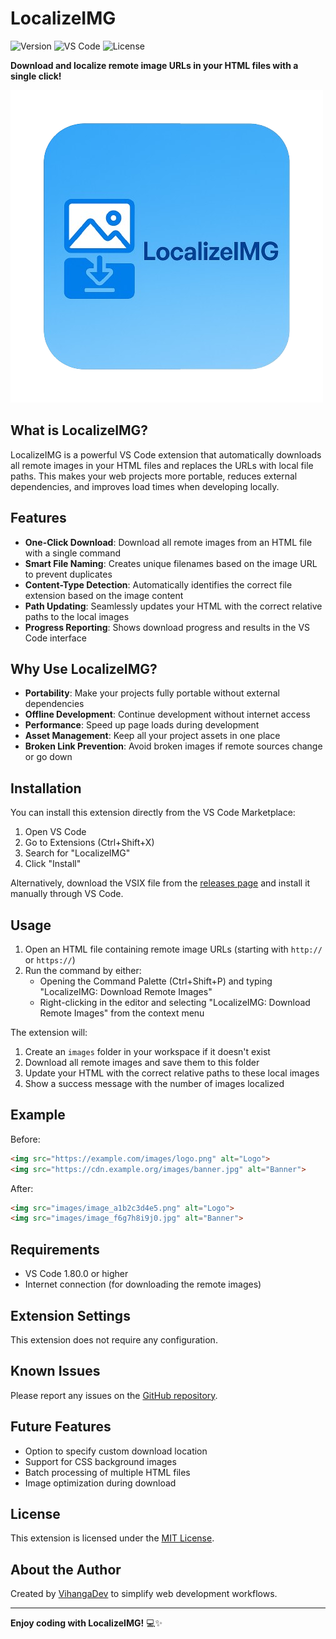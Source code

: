 # LocalizeIMG

![Version](https://img.shields.io/badge/version-1.0.0-blue.svg)
![VS Code](https://img.shields.io/badge/VS%20Code-^1.80.0-blue.svg)
![License](https://img.shields.io/badge/license-MIT-green.svg)

**Download and localize remote image URLs in your HTML files with a single click!**

![LocalizeIMG Banner](logo.png)

## What is LocalizeIMG?

LocalizeIMG is a powerful VS Code extension that automatically downloads all remote images in your HTML files and replaces the URLs with local file paths. This makes your web projects more portable, reduces external dependencies, and improves load times when developing locally.

## Features

- **One-Click Download**: Download all remote images from an HTML file with a single command
- **Smart File Naming**: Creates unique filenames based on the image URL to prevent duplicates
- **Content-Type Detection**: Automatically identifies the correct file extension based on the image content
- **Path Updating**: Seamlessly updates your HTML with the correct relative paths to the local images
- **Progress Reporting**: Shows download progress and results in the VS Code interface

## Why Use LocalizeIMG?

- **Portability**: Make your projects fully portable without external dependencies
- **Offline Development**: Continue development without internet access
- **Performance**: Speed up page loads during development
- **Asset Management**: Keep all your project assets in one place
- **Broken Link Prevention**: Avoid broken images if remote sources change or go down

## Installation

You can install this extension directly from the VS Code Marketplace:

1. Open VS Code
2. Go to Extensions (Ctrl+Shift+X)
3. Search for "LocalizeIMG"
4. Click "Install"

Alternatively, download the VSIX file from the [releases page](https://github.com/VihangaDev/LocalizeIMG/releases) and install it manually through VS Code.

## Usage

1. Open an HTML file containing remote image URLs (starting with `http://` or `https://`)
2. Run the command by either:
   - Opening the Command Palette (Ctrl+Shift+P) and typing "LocalizeIMG: Download Remote Images"
   - Right-clicking in the editor and selecting "LocalizeIMG: Download Remote Images" from the context menu

The extension will:
1. Create an `images` folder in your workspace if it doesn't exist
2. Download all remote images and save them to this folder
3. Update your HTML with the correct relative paths to these local images
4. Show a success message with the number of images localized

## Example

Before:
```html
<img src="https://example.com/images/logo.png" alt="Logo">
<img src="https://cdn.example.org/images/banner.jpg" alt="Banner">
```

After:
```html
<img src="images/image_a1b2c3d4e5.png" alt="Logo">
<img src="images/image_f6g7h8i9j0.jpg" alt="Banner">
```

## Requirements

- VS Code 1.80.0 or higher
- Internet connection (for downloading the remote images)

## Extension Settings

This extension does not require any configuration.

## Known Issues

Please report any issues on the [GitHub repository](https://github.com/VihangaDev/LocalizeIMG/issues).

## Future Features

- Option to specify custom download location
- Support for CSS background images
- Batch processing of multiple HTML files
- Image optimization during download

## License

This extension is licensed under the [MIT License](LICENSE.txt).

## About the Author

Created by [VihangaDev](https://github.com/VihangaDev) to simplify web development workflows.

---

**Enjoy coding with LocalizeIMG!** 💻✨
